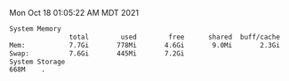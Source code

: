 Mon Oct 18 01:05:22 AM MDT 2021
```bash
System Memory
               total        used        free      shared  buff/cache   available
Mem:           7.7Gi       778Mi       4.6Gi       9.0Mi       2.3Gi       6.6Gi
Swap:          7.6Gi       445Mi       7.2Gi
System Storage
668M	.
```
